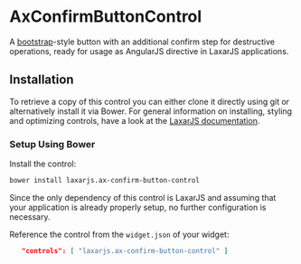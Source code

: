 # AxConfirmButtonControl

A [bootstrap](http://getbootstrap.com)-style button with an additional confirm step for destructive operations, ready for usage as AngularJS directive in LaxarJS applications.

## Installation

To retrieve a copy of this control you can either clone it directly using git or alternatively install it via Bower.
For general information on installing, styling and optimizing controls, have a look at the [LaxarJS documentation](https://github.com/LaxarJS/laxar/blob/master/docs/manuals/installing_controls.md).

### Setup Using Bower

Install the control:

```sh
bower install laxarjs.ax-confirm-button-control
```

Since the only dependency of this control is LaxarJS and assuming that your application is already properly setup, no further configuration is necessary.

Reference the control from the `widget.json` of your widget:
 
```json
   "controls": [ "laxarjs.ax-confirm-button-control" ]
```
